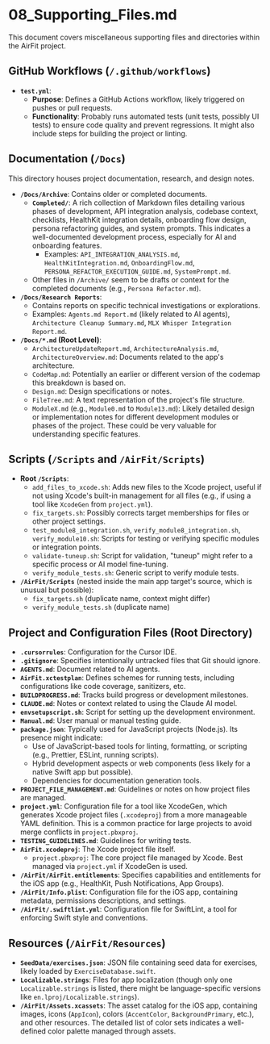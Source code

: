 # 08_Supporting_Files.md

This document covers miscellaneous supporting files and directories within the AirFit project.

## GitHub Workflows (`/.github/workflows`)

*   **`test.yml`**:
    *   **Purpose**: Defines a GitHub Actions workflow, likely triggered on pushes or pull requests.
    *   **Functionality**: Probably runs automated tests (unit tests, possibly UI tests) to ensure code quality and prevent regressions. It might also include steps for building the project or linting.

## Documentation (`/Docs`)

This directory houses project documentation, research, and design notes.

*   **`/Docs/Archive`**: Contains older or completed documents.
    *   **`Completed/`**: A rich collection of Markdown files detailing various phases of development, API integration analysis, codebase context, checklists, HealthKit integration details, onboarding flow design, persona refactoring guides, and system prompts. This indicates a well-documented development process, especially for AI and onboarding features.
        *   Examples: `API_INTEGRATION_ANALYSIS.md`, `HealthKitIntegration.md`, `OnboardingFlow.md`, `PERSONA_REFACTOR_EXECUTION_GUIDE.md`, `SystemPrompt.md`.
    *   Other files in `/Archive/` seem to be drafts or context for the completed documents (e.g., `Persona Refactor.md`).
*   **`/Docs/Research Reports`**:
    *   Contains reports on specific technical investigations or explorations.
    *   Examples: `Agents.md Report.md` (likely related to AI agents), `Architecture Cleanup Summary.md`, `MLX Whisper Integration Report.md`.
*   **`/Docs/*.md` (Root Level)**:
    *   `ArchitectureUpdateReport.md`, `ArchitectureAnalysis.md`, `ArchitectureOverview.md`: Documents related to the app's architecture.
    *   `CodeMap.md`: Potentially an earlier or different version of the codemap this breakdown is based on.
    *   `Design.md`: Design specifications or notes.
    *   `FileTree.md`: A text representation of the project's file structure.
    *   `ModuleX.md` (e.g., `Module0.md` to `Module13.md`): Likely detailed design or implementation notes for different development modules or phases of the project. These could be very valuable for understanding specific features.

## Scripts (`/Scripts` and `/AirFit/Scripts`)

*   **Root `/Scripts`**:
    *   `add_files_to_xcode.sh`: Adds new files to the Xcode project, useful if not using Xcode's built-in management for all files (e.g., if using a tool like `XcodeGen` from `project.yml`).
    *   `fix_targets.sh`: Possibly corrects target memberships for files or other project settings.
    *   `test_module8_integration.sh`, `verify_module8_integration.sh`, `verify_module10.sh`: Scripts for testing or verifying specific modules or integration points.
    *   `validate-tuneup.sh`: Script for validation, "tuneup" might refer to a specific process or AI model fine-tuning.
    *   `verify_module_tests.sh`: Generic script to verify module tests.
*   **`/AirFit/Scripts`** (nested inside the main app target's source, which is unusual but possible):
    *   `fix_targets.sh` (duplicate name, context might differ)
    *   `verify_module_tests.sh` (duplicate name)

## Project and Configuration Files (Root Directory)

*   **`.cursorrules`**: Configuration for the Cursor IDE.
*   **`.gitignore`**: Specifies intentionally untracked files that Git should ignore.
*   **`AGENTS.md`**: Document related to AI agents.
*   **`AirFit.xctestplan`**: Defines schemes for running tests, including configurations like code coverage, sanitizers, etc.
*   **`BUILDPROGRESS.md`**: Tracks build progress or development milestones.
*   **`CLAUDE.md`**: Notes or context related to using the Claude AI model.
*   **`envsetupscript.sh`**: Script for setting up the development environment.
*   **`Manual.md`**: User manual or manual testing guide.
*   **`package.json`**: Typically used for JavaScript projects (Node.js). Its presence might indicate:
    *   Use of JavaScript-based tools for linting, formatting, or scripting (e.g., Prettier, ESLint, running scripts).
    *   Hybrid development aspects or web components (less likely for a native Swift app but possible).
    *   Dependencies for documentation generation tools.
*   **`PROJECT_FILE_MANAGEMENT.md`**: Guidelines or notes on how project files are managed.
*   **`project.yml`**: Configuration file for a tool like XcodeGen, which generates Xcode project files (`.xcodeproj`) from a more manageable YAML definition. This is a common practice for large projects to avoid merge conflicts in `project.pbxproj`.
*   **`TESTING_GUIDELINES.md`**: Guidelines for writing tests.
*   **`AirFit.xcodeproj`**: The Xcode project file itself.
    *   `project.pbxproj`: The core project file managed by Xcode. Best managed via `project.yml` if XcodeGen is used.
*   **`/AirFit/AirFit.entitlements`**: Specifies capabilities and entitlements for the iOS app (e.g., HealthKit, Push Notifications, App Groups).
*   **`/AirFit/Info.plist`**: Configuration file for the iOS app, containing metadata, permissions descriptions, and settings.
*   **`/AirFit/.swiftlint.yml`**: Configuration file for SwiftLint, a tool for enforcing Swift style and conventions.

## Resources (`/AirFit/Resources`)

*   **`SeedData/exercises.json`**: JSON file containing seed data for exercises, likely loaded by `ExerciseDatabase.swift`.
*   **`Localizable.strings`**: Files for app localization (though only one `Localizable.strings` is listed, there might be language-specific versions like `en.lproj/Localizable.strings`).
*   **`/AirFit/Assets.xcassets`**: The asset catalog for the iOS app, containing images, icons (`AppIcon`), colors (`AccentColor`, `BackgroundPrimary`, etc.), and other resources. The detailed list of color sets indicates a well-defined color palette managed through assets.